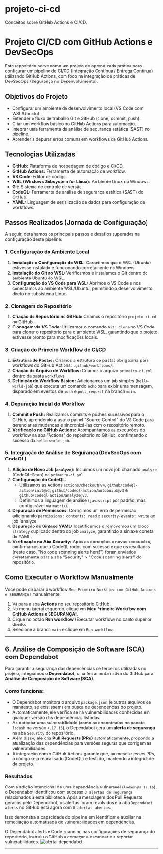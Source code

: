 # projeto-ci-cd
Conceitos sobre GitHub Actions e CI/CD.
# Projeto CI/CD com GitHub Actions e DevSecOps

Este repositório serve como um projeto de aprendizado prático para configurar um pipeline de CI/CD (Integração Contínua / Entrega Contínua) utilizando GitHub Actions, com foco na integração de práticas de DevSecOps (Segurança no Desenvolvimento).

## Objetivos do Projeto

* Configurar um ambiente de desenvolvimento local (VS Code com WSL/Ubuntu).
* Entender o fluxo de trabalho Git e GitHub (clone, commit, push).
* Criar um workflow básico no GitHub Actions para automação.
* Integrar uma ferramenta de análise de segurança estática (SAST) no pipeline.
* Aprender a depurar erros comuns em workflows de GitHub Actions.

## Tecnologias Utilizadas

* **GitHub:** Plataforma de hospedagem de código e CI/CD.
* **GitHub Actions:** Ferramenta de automação de workflow.
* **VS Code:** Editor de código.
* **WSL (Windows Subsystem for Linux):** Ambiente Linux no Windows.
* **Git:** Sistema de controle de versão.
* **CodeQL:** Ferramenta de análise de segurança estática (SAST) do GitHub.
* **YAML:** Linguagem de serialização de dados para configuração de workflows.

## Passos Realizados (Jornada de Configuração)

A seguir, detalhamos os principais passos e desafios superados na configuração deste pipeline:

### 1. Configuração do Ambiente Local

1.  **Instalação e Configuração do WSL:** Garantimos que o WSL (Ubuntu) estivesse instalado e funcionando corretamente no Windows.
2.  **Instalação do Git no WSL:** Verificamos e instalamos o Git dentro do ambiente Ubuntu do WSL.
3.  **Configuração do VS Code para WSL:** Abrimos o VS Code e nos conectamos ao ambiente WSL/Ubuntu, permitindo o desenvolvimento direto no subsistema Linux.

### 2. Clonagem do Repositório

1.  **Criação do Repositório no GitHub:** Criamos o repositório `projeto-ci-cd` no GitHub.
2.  **Clonagem via VS Code:** Utilizamos o comando `Git: Clone` no VS Code para clonar o repositório para o ambiente WSL, garantindo que o projeto estivesse pronto para modificações locais.

### 3. Criação do Primeiro Workflow de CI/CD

1.  **Estrutura de Pastas:** Criamos a estrutura de pastas obrigatória para workflows do GitHub Actions: `.github/workflows/`.
2.  **Criação do Arquivo de Workflow:** Criamos o arquivo `primeiro-ci.yml` dentro da pasta `workflows`.
3.  **Definição do Workflow Básico:** Adicionamos um job simples (`hello-world-job`) que executa um comando `echo` para exibir uma mensagem, disparado em eventos de `push` e `pull_request` na branch `main`.

### 4. Depuração Inicial do Workflow

1.  **Commit e Push:** Realizamos commits e pushes sucessivos para o GitHub, aprendendo a usar o painel "Source Control" do VS Code para gerenciar as mudanças e sincronizá-las com o repositório remoto.
2.  **Verificação no GitHub Actions:** Acompanhamos as execuções do workflow na aba "Actions" do repositório no GitHub, confirmando o sucesso do `hello-world-job`.

### 5. Integração de Análise de Segurança (DevSecOps com CodeQL)

1.  **Adição de Novo Job (`analyze`):** Incluímos um novo job chamado `analyze` (CodeQL-Scan) no `primeiro-ci.yml`.
2.  **Configuração do CodeQL:**
    * Utilizamos as Actions `actions/checkout@v4`, `github/codeql-action/init@v3`, `github/codeql-action/autobuild@v3` e `github/codeql-action/analyze@v3`.
    * Definimos a linguagem de análise (`javascript` por padrão, mas configurável via `matrix`).
3.  **Depuração de Permissões:** Corrigimos um erro de permissão adicionando `permissions: contents: read` e `security-events: write` ao job `analyze
4.  **Depuração de Sintaxe YAML:** Identificamos e removemos um bloco `strategy` duplicado dentro do job `analyze`, garantindo a sintaxe correta do YAML.
5.  **Verificação na Aba Security:** Após as correções e novas execuções, confirmamos que o CodeQL rodou com sucesso e que os resultados (neste caso, "No code scanning alerts here!") foram enviados corretamente para a aba "Security" > "Code scanning alerts" do repositório.

## Como Executar o Workflow Manualmente

Você pode disparar o workflow `Meu Primeiro Workflow com GitHub Actions e SEGURANÇA!` manualmente:

1.  Vá para a aba **Actions** no seu repositório GitHub.
2.  No menu lateral esquerdo, clique em **Meu Primeiro Workflow com GitHub Actions e SEGURANÇA!**.
3.  Clique no botão **Run workflow** (Executar workflow) no canto superior direito.
4.  Selecione a branch `main` e clique em `Run workflow`.

---
## 6. Análise de Composição de Software (SCA) com Dependabot

Para garantir a segurança das dependências de terceiros utilizadas no projeto, integramos o **Dependabot**, uma ferramenta nativa do GitHub para **Análise de Composição de Software (SCA)**.

### Como funciona:

* O Dependabot monitora o arquivo `package.json` (e outros arquivos de manifesto, se existissem) em busca de dependências do projeto.
* Automaticamente, ele verifica se há vulnerabilidades conhecidas em qualquer versão das dependências listadas.
* Ao detectar uma vulnerabilidade (como as encontradas no pacote `lodash` na versão `4.17.15`), o Dependabot gera um **alerta de segurança** na aba `Security` do repositório.
* Além disso, ele cria **Pull Requests (PRs)** automaticamente, propondo a atualização das dependências para versões seguras que corrigem as vulnerabilidades.
* A integração com o GitHub Actions garante que, ao mesclar esses PRs, o código seja reanalisado (CodeQL) e testado, mantendo a integridade do projeto.

### Resultados:

Com a adição intencional de uma dependência vulnerável (`lodash@4.17.15`), o Dependabot identificou com sucesso `3 alertas de segurança` relacionados a esta biblioteca. Após a mesclagem dos Pull Requests gerados pelo Dependabot, os alertas foram resolvidos e a aba `Dependabot alerts` no GitHub está agora com `0 alertas abertos`.

Isso demonstra a capacidade do pipeline em identificar e auxiliar na remediação automatizada de vulnerabilidades em dependências.

O Dependabot alerts e Code scanning nas configurações de segurança do repositório, instruiu o GitHub a começar a escanear e a reportar vulnerabilidades.
![alerta-dependabot](https://github.com/user-attachments/assets/3b4ea29b-8aed-4674-9a9a-206d64f877ca)


---
